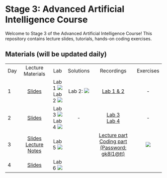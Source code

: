 # Stage 3: Advanced Artificial Intelligence Course 
Welcome to Stage 3 of the Advanced Artificial Intelligence Course! 
This repository contains lecture slides, tutorials, hands-on coding exercises.

## Materials (will be updated daily)

<table>
<tr>
    <td>Day</td>
    <td align="center">Lecture Materials</td>
    <td align="center">Lab</td>
    <td align="center">Solutions</td>
    <td align="center">Recordings</td>
    <td align="center">Exercises</td>
  </tr>
  <tr>
    <td>1</td>
    <td align="center"><a href="https://drive.google.com/file/d/1iKHG4bJRS4AQOpQjUeZN8Nlnn6Wq1TbD/view?usp=sharing">Slides</a></td>
    <td align="center">
      Lab 1 <a href="https://colab.research.google.com/drive/1ZVcPLTEnVLh4emltf31j0oefwB0Y0lgy?usp=sharing"><img src="https://colab.research.google.com/assets/colab-badge.svg"></a><br>
      Lab 2 <a href="https://colab.research.google.com/drive/1DM05xxA04dwOvfLNXn_25PJlzRh6kNP2?usp=sharing"><img src="https://colab.research.google.com/assets/colab-badge.svg"></a>
    </td>
    <td align="center">
      Lab 2: <a href="https://colab.research.google.com/drive/1YV02T4LLJByeix9J7H8dMAz3JbsMrvCG?usp=sharing"><img src="https://colab.research.google.com/assets/colab-badge.svg"></a>
    </td>
    <td align="center"><a href="https://www.youtube.com/watch?v=n8gslNVYXXA">Lab 1 & 2 </a></td>
    <td align="center">-</td>
  </tr>

    
  <tr>
    <td>2</td>
    <td align="center"><a href="https://drive.google.com/file/d/1si-pgbTiRyZFd7pN9zWqgySJC_Bu7K9U/view?usp=sharing">Slides</a></td>
    <td align="center">
      Lab 3 <a href="https://colab.research.google.com/drive/1RVJgtWMy9rwEJtuQMy4OTEL3xyILWcHr?usp=sharing"><img src="https://colab.research.google.com/assets/colab-badge.svg"></a><br>
      Lab 4 <a href="https://colab.research.google.com/drive/1w7gDnTj_Zp-aRN9yEaFJuCbSvi4gNY9Q?usp=sharing"><img src="https://colab.research.google.com/assets/colab-badge.svg"></a>
    </td>
    <td align="center">-
    </td>
    <td align="center">
    <a href="https://youtu.be/awt7qBOD3us">Lab 3</a><br>
    <a href="https://youtu.be/AF0jQfiSQ0Y">Lab 4</a>
    </td>
    <td align="center">-</td>
  </tr>

    
  <tr>
    <td>3</td>
    <td align="center">
        <a href="https://drive.google.com/file/d/19le6cU_zXn8baUnDJx6u19e7Asfel8P5/view?usp=sharing">Slides</a><br>
        <a href="https://drive.google.com/file/d/1fk_XDvWD2LdLazvE6Zq4J7Ujsz4bzHJX/view?usp=sharing">Lecture Notes</a>
    </td>
    <td align="center">
      Lab 5 <a href="https://drive.google.com/file/d/1fk_XDvWD2LdLazvE6Zq4J7Ujsz4bzHJX/view?usp=sharing"><img src="https://colab.research.google.com/assets/colab-badge.svg"></a><br>
    </td>
    <td align="center">
    </td>
    <td align="center">
    <a href="https://youtu.be/YjSe7RMXIkU">Lecture part</a><br>
    <a href="https://kaust.zoom.us/rec/share/LVwlV5UKGxneNwqSyeaGA3pwee-qvVLYeiAk1VLf-LUlDMz6udLlkTwn7I11t94f.FsfFOMnVbcYGlOx1">Coding part (Password: gk8l1@tt) </a>
   <td align="center"><a href="https://colab.research.google.com/drive/1XfpJXfCQJaLq_7q4QJNW4sGS03pYSEMd?usp=sharing"><img src="https://colab.research.google.com/assets/colab-badge.svg"></a></td>
  </tr>

<tr>
    <td>4</td>
    <td align="center">
        <a href="https://drive.google.com/file/d/19le6cU_zXn8baUnDJx6u19e7Asfel8P5/view?usp=sharing">Slides</a><br>
    </td>
    <td align="center">
      Lab 6 <a href=""><img src="https://colab.research.google.com/assets/colab-badge.svg"></a><br>
    </td>
    <td align="center">
    </td>
    <td align="center">
    <a href=""</a><br>
    <a href=""</a>
   <td align="center"></td>
  </tr>
  
</table>
